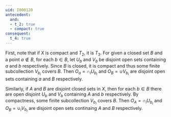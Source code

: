 ```yaml
---
uid: I000120
antecedent:
  and:
  - t_2: true
  - compact: true
consequent:
  t_4: true
---
```

First, note that if $X$ is compact and $T_2$, it is $T_3$. For given a closed set $B$ and a point $a \notin B$, for each $b \in B$, let $U_b$ and $V_b$ be disjoint open sets containing $a$ and $b$ respectively. Since $B$ is closed, it is compact and thus some finite subcollection $V_{b_i}$ covers $B$. Then $O_a = \cap_i U_{b_i}$ and $O_B = \cup V_{b_i}$ are disjoint open sets containing $a$ and $B$ respectively.

Similarly, if $A$ and $B$ are disjoint closed sets in $X$, then for each $b \in B$ there are open disjoint $U_b$ and $V_b$ containing $A$ and $b$ respectively. By compactness, some finite subcollection $V_{b_i}$ covers $B$. Then $O_A = \cap_i U_{b_i}$ and $O_B = \cup_i V_{b_i}$ are disjoint open sets continaing $A$ and $B$ respectively.

